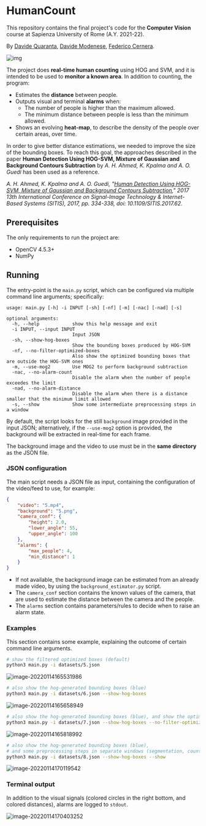 # HumanCount

This repository contains the final project's code for the **Computer Vision** course at Sapienza University of Rome (A.Y. 2021-22).

By [Davide Quaranta](https://github.com/fortym2/), [Davide Modenese](https://github.com/EatingLupini), [Federico Cernera](https://github.com/fedecerno).

![img](docs/main_screen.png)

The project does **real-time human counting** using HOG and SVM, and it is intended to be used to **monitor a known area**. In addition to counting, the program:

* Estimates the **distance** between people.
* Outputs visual and terminal **alarms** when:
  * The number of people is higher than the maximum allowed.
  * The minimum distance between people is less than the minimum allowed.
* Shows an evolving **heat-map**, to describe the density of the people over certain areas, over time.

In order to give better distance estimations, we needed to improve the size of the bounding boxes. To reach this goal, the approaches described in the paper **Human Detection Using HOG-SVM, Mixture of Gaussian and Background Contours Subtraction** by *A. H. Ahmed, K. Kpalma and A. O. Guedi* has been used as a reference.

*A. H. Ahmed, K. Kpalma and A. O. Guedi, "[Human Detection Using HOG-SVM, Mixture of Gaussian and Background Contours Subtraction](https://ieeexplore.ieee.org/document/8334767/)," 2017 13th International Conference on Signal-Image Technology & Internet-Based Systems (SITIS), 2017, pp. 334-338, doi: 10.1109/SITIS.2017.62.*

## Prerequisites

The only requirements to run the project are:

* OpenCV 4.5.3+
* NumPy

## Running

The entry-point is the `main.py` script, which can be configured via multiple command line arguments; specifically:

```
usage: main.py [-h] -i INPUT [-sh] [-nf] [-m] [-nac] [-nad] [-s]

optional arguments:
  -h, --help            show this help message and exit
  -i INPUT, --input INPUT
                        Input JSON
  -sh, --show-hog-boxes
                        Show the bounding boxes produced by HOG-SVM
  -nf, --no-filter-optimized-boxes
                        Also show the optimized bounding boxes that are outside the HOG-SVM ones
  -m, --use-mog2        Use MOG2 to perform background subtraction
  -nac, --no-alarm-count
                        Disable the alarm when the number of people exceedes the limit
  -nad, --no-alarm-distance
                        Disable the alarm when there is a distance smaller that the minimum limit allowed
  -s, --show            Show some intermediate preprocessing steps in a window
```

By default, the script looks for the still `background` image provided in the input JSON; alternatively, if the `--use-mog2` option is provided, the background will be extracted in real-time for each frame.

The background image and the video to use must be in the **same directory** as the JSON file.

### JSON configuration

The main script needs a JSON file as input, containing the configuration of the video/feed to use, for example:

```json
{
    "video": "5.mp4",
    "background": "5.png",
    "camera_conf": {
        "height": 2.0,
        "lower_angle": 55,
        "upper_angle": 100
    },
    "alarms": {
        "max_people": 4,
        "min_distance": 1
    }
}
```

* If not available, the background image can be estimated from an already made video, by using the `background_estimator.py` script.
* The `camera_conf` section contains the known values of the camera, that are used to estimate the distance between the camera and the people.
* The `alarms` section contains parameters/rules to decide when to raise an alarm state.

### Examples

This section contains some example, explaining the outcome of certain command line arguments.

```bash
# show the filtered optimized boxes (default)
python3 main.py -i datasets/5.json
```

![image-20220114165531986](docs/demo_1.png)

```bash
# also show the hog-generated bounding boxes (blue)
python3 main.py -i datasets/6.json --show-hog-boxes
```

![image-20220114165658949](docs/demo_2.png)

```bash
# also show the hog-generated bounding boxes (blue), and show the optimized ones even if they are not in an hog box (no filter)
python3 main.py -i datasets/7.json --show-hog-boxes --no-filter-optimized-boxes
```

![image-20220114165818992](docs/demo_3.png)

```bash
# also show the hog-generated bounding boxes (blue),
# and some preprocessing steps in separate windows (segmentation, countours extraction)
python3 main.py -i datasets/8.json --show-hog-boxes --show
```

![image-20220114170119542](docs/demo_4.png)

### Terminal output

In addition to the visual signals (colored circles in the right bottom, and colored distances), alarms are logged to `stdout`.

![image-20220114170403252](docs/terminal-alarms.png)
